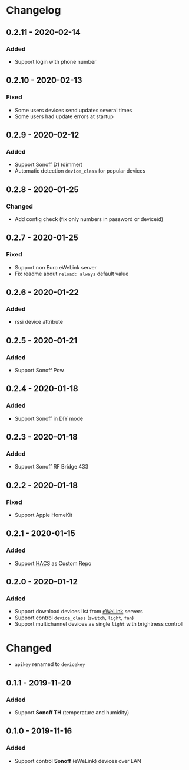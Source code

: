 # Changelog

## 0.2.11 - 2020-02-14

### Added

- Support login with phone number

## 0.2.10 - 2020-02-13

### Fixed

- Some users devices send updates several times
- Some users had update errors at startup

## 0.2.9 - 2020-02-12

### Added

- Support Sonoff D1 (dimmer)
- Automatic detection `device_class` for popular devices

## 0.2.8 - 2020-01-25

### Changed

- Add config check (fix only numbers in password or deviceid)

## 0.2.7 - 2020-01-25

### Fixed

- Support non Euro eWeLink server
- Fix readme about `reload: always` default value

## 0.2.6 - 2020-01-22

### Added

- rssi device attribute

## 0.2.5 - 2020-01-21

### Added

- Support Sonoff Pow

## 0.2.4 - 2020-01-18

### Added

- Support Sonoff in DIY mode

## 0.2.3 - 2020-01-18

### Added

- Support Sonoff RF Bridge 433

## 0.2.2 - 2020-01-18

### Fixed

- Support Apple HomeKit

## 0.2.1 - 2020-01-15

### Added

- Support [HACS](https://hacs.xyz/) as Custom Repo

## 0.2.0 - 2020-01-12

### Added

- Support download devices list from [eWeLink](https://www.ewelink.cc/en/) servers
- Support control `device_class` (`switch`, `light`, `fan`)
- Support multichannel devices as single `light` with brightness controll

# Changed

- `apikey` renamed to `devicekey`

## 0.1.1 - 2019-11-20

### Added

- Support **Sonoff TH** (temperature and humidity)

## 0.1.0 - 2019-11-16

### Added

- Support control **Sonoff** (eWeLink) devices over LAN